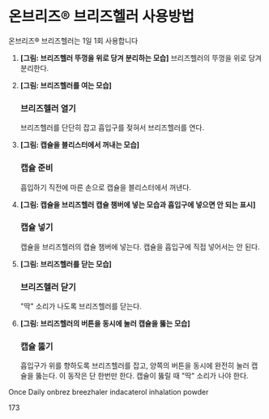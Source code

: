 # 온브리즈® 브리즈헬러 사용방법
온브리즈® 브리즈헬러는 1일 1회 사용합니다

1.  **[그림: 브리즈헬러 뚜껑을 위로 당겨 분리하는 모습]**
    브리즈헬러의 뚜껑을 위로 당겨 분리한다.

2.  **[그림: 브리즈헬러를 여는 모습]**
    ### 브리즈헬러 열기
    브리즈헬러를 단단히 잡고 흡입구를 젖혀서 브리즈헬러를 연다.

3.  **[그림: 캡슐을 블리스터에서 꺼내는 모습]**
    ### 캡슐 준비
    흡입하기 직전에 마른 손으로 캡슐을 블리스터에서 꺼낸다.

4.  **[그림: 캡슐을 브리즈헬러 캡슐 챔버에 넣는 모습과 흡입구에 넣으면 안 되는 표시]**
    ### 캡슐 넣기
    캡슐을 브리즈헬러의 캡슐 챔버에 넣는다.
    캡슐을 흡입구에 직접 넣어서는 안 된다.

5.  **[그림: 브리즈헬러를 닫는 모습]**
    ### 브리즈헬러 닫기
    "딱" 소리가 나도록 브리즈헬러를 닫는다.

6.  **[그림: 브리즈헬러의 버튼을 동시에 눌러 캡슐을 뚫는 모습]**
    ### 캡슐 뚫기
    흡입구가 위를 향하도록 브리즈헬러를 잡고, 양쪽의 버튼을 동시에 완전히 눌러 캡슐을 뚫는다. 이 동작은 단 한번만 한다.
    캡슐이 뚫릴 때 "딱" 소리가 나야 한다.

Once Daily
onbrez
breezhaler
indacaterol inhalation powder

<PAGE>173